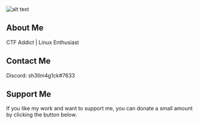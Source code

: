 ![alt text](https://i.imgur.com/Y7VB338.png)

## About Me
CTF Addict | Linux Enthusiast

## Contact Me
Discord: sh3llm4g1ck#7633

## Support Me
If you like my work and want to support me, you can donate a small amount by clicking the button below.

<script type="text/javascript" src="https://cdnjs.buymeacoffee.com/1.0.0/button.prod.min.js" data-name="bmc-button" data-slug="sh3llm4g1ck" data-color="#FFDD00" data-emoji="" data-font="Cookie" data-text="Buy me a coffee" data-outline-color="#000000" data-font-color="#000000" data-coffee-color="#ffffff" ></script>
